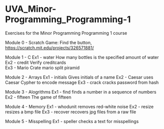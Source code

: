 # UVA_Minor-Programming_Programming-1
Exercises for the Minor Programming Programming 1 course

Module 0 - Scratch
Game: Find the button, https://scratch.mit.edu/projects/326571881/

Module 1 - C
Ex1 - water     How many bottles is the specified amount of water
Ex2 - credit    Verify creditcards         
Ex3 - Mario     Crate mario split piramid

Module 2 - Arrays
Ex1 - initials  Gives initials of a name
Ex2 - Caesar    uses Caesar Cypher to encode message
Ex3 - crack     cracks password from hash

Module 3 - Alogrithms
Ex1 - find      finds a number in a sequence of numbers
Ex2 - fifteen   The game of fifteen

Module 4 - Memory
Ex1 - whodunit  removes red-white noise
Ex2 - resize    resizes a bmp file
Ex3 - recover   recovers jpg files from a raw file

Module 5 - Misspelling
Ex1 - speller   checks a text for misspellings